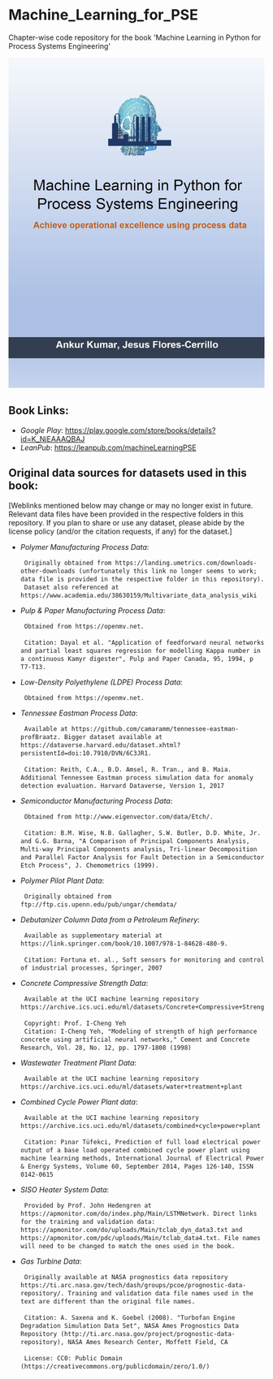 # Machine_Learning_for_PSE

Chapter-wise code repository for the book 'Machine Learning in Python for Process Systems Engineering'

![](/Images/coverPage.JPG)

## Book Links:
- *Google Play*:  https://play.google.com/store/books/details?id=K_NjEAAAQBAJ
- *LeanPub*:  https://leanpub.com/machineLearningPSE

## Original data sources for datasets used in this book:
[Weblinks mentioned below may change or may no longer exist in future. Relevant data files have been provided in the respective folders in this repository. If you plan to share or use any dataset, please abide by the license policy (and/or the citation requests, if any) for the dataset.]

- *Polymer Manufacturing Process Data*:  

       Originally obtained from https://landing.umetrics.com/downloads-other-downloads (unfortunately this link no longer seems to work; data file is provided in the respective folder in this repository). 
       Dataset also referenced at https://www.academia.edu/38630159/Multivariate_data_analysis_wiki
       
             
- *Pulp & Paper Manufacturing Process Data*:

       Obtained from https://openmv.net. 
       
       Citation: Dayal et al. "Application of feedforward neural networks and partial least squares regression for modelling Kappa number in a continuous Kamyr digester", Pulp and Paper Canada, 95, 1994, p T7-T13.
       
           
- *Low-Density Polyethylene (LDPE) Process Data*:

       Obtained from https://openmv.net.

           
- *Tennessee Eastman Process Data*: 

       Available at https://github.com/camaramm/tennessee-eastman-profBraatz. Bigger dataset available at https://dataverse.harvard.edu/dataset.xhtml?persistentId=doi:10.7910/DVN/6C3JR1. 
       
       Citation: Reith, C.A., B.D. Amsel, R. Tran., and B. Maia. Additional Tennessee Eastman process simulation data for anomaly detection evaluation. Harvard Dataverse, Version 1, 2017
       
- *Semiconductor Manufacturing Process Data*: 

       Obtained from http://www.eigenvector.com/data/Etch/. 
       
       Citation: B.M. Wise, N.B. Gallagher, S.W. Butler, D.D. White, Jr. and G.G. Barna, "A Comparison of Principal Components Analysis, Multi-way Principal Components analysis, Tri-linear Decomposition and Parallel Factor Analysis for Fault Detection in a Semiconductor Etch Process", J. Chemometrics (1999).
       
- *Polymer Pilot Plant Data*:

       Originally obtained from ftp://ftp.cis.upenn.edu/pub/ungar/chemdata/
  
- *Debutanizer Column Data from a Petroleum Refinery*:

       Available as supplementary material at https://link.springer.com/book/10.1007/978-1-84628-480-9. 
       
       Citation: Fortuna et. al., Soft sensors for monitoring and control of industrial processes, Springer, 2007
       
- *Concrete Compressive Strength Data*:

       Available at the UCI machine learning repository https://archive.ics.uci.edu/ml/datasets/Concrete+Compressive+Strength
       
       Copyright: Prof. I-Cheng Yeh
       Citation: I-Cheng Yeh, "Modeling of strength of high performance concrete using artificial neural networks," Cement and Concrete Research, Vol. 28, No. 12, pp. 1797-1808 (1998)

- *Wastewater Treatment Plant Data*:

       Available at the UCI machine learning repository https://archive.ics.uci.edu/ml/datasets/water+treatment+plant
       
- *Combined Cycle Power Plant data*:

       Available at the UCI machine learning repository https://archive.ics.uci.edu/ml/datasets/combined+cycle+power+plant
       
       Citation: Pınar Tüfekci, Prediction of full load electrical power output of a base load operated combined cycle power plant using machine learning methods, International Journal of Electrical Power & Energy Systems, Volume 60, September 2014, Pages 126-140, ISSN 0142-0615
       
- *SISO Heater System Data*:

       Provided by Prof. John Hedengren at https://apmonitor.com/do/index.php/Main/LSTMNetwork. Direct links for the training and validation data: https://apmonitor.com/do/uploads/Main/tclab_dyn_data3.txt and  https://apmonitor.com/pdc/uploads/Main/tclab_data4.txt. File names will need to be changed to match the ones used in the book. 
       
- *Gas Turbine Data*:

       Originally available at NASA prognostics data repository https://ti.arc.nasa.gov/tech/dash/groups/pcoe/prognostic-data-repository/. Training and validation data file names used in the text are different than the original file names. 
       
       Citation: A. Saxena and K. Goebel (2008). "Turbofan Engine Degradation Simulation Data Set", NASA Ames Prognostics Data Repository (http://ti.arc.nasa.gov/project/prognostic-data-repository), NASA Ames Research Center, Moffett Field, CA
       
       License: CC0: Public Domain (https://creativecommons.org/publicdomain/zero/1.0/)

